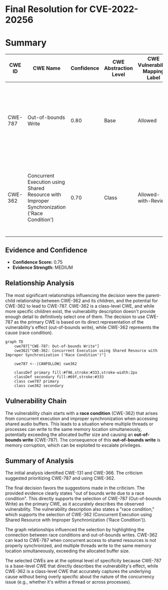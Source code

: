 # Final Resolution for CVE-2022-20256

# Summary
| CWE ID | CWE Name | Confidence | CWE Abstraction Level | CWE Vulnerability Mapping Label | CWE-Vulnerability Mapping Notes |
|---|---|---|---|---|---|
| CWE-787 | Out-of-bounds Write | 0.80 | Base | Allowed | Primary CWE: The vulnerability results in writing data outside the intended buffer boundaries due to a race condition leading to memory corruption. |
| CWE-362 | Concurrent Execution using Shared Resource with Improper Synchronization ('Race Condition') | 0.70 | Class | Allowed-with-Review | Secondary CWE: A race condition allows concurrent access to shared audio buffers without proper synchronization, directly leading to the out-of-bounds write. |

## Evidence and Confidence

*   **Confidence Score:** 0.75
*   **Evidence Strength:** MEDIUM

## Relationship Analysis
The most significant relationships influencing the decision were the parent-child relationship between CWE-362 and its children, and the potential for CWE-362 to lead to CWE-787. CWE-362 is a class-level CWE, and while more specific children exist, the vulnerability description doesn't provide enough detail to definitively select one of them. The decision to use CWE-787 as the primary CWE is based on its direct representation of the vulnerability's effect (out-of-bounds write), while CWE-362 represents the cause (race condition).

```mermaid
graph TD
    cwe787["CWE-787: Out-of-bounds Write"]
    cwe362["CWE-362: Concurrent Execution using Shared Resource with Improper Synchronization ('Race Condition')"]
    
    cwe787 <--|CANFOLLOW| cwe362
    
    classDef primary fill:#f96,stroke:#333,stroke-width:2px
    classDef secondary fill:#69f,stroke:#333
    class cwe787 primary
    class cwe362 secondary
```

## Vulnerability Chain
The vulnerability chain starts with a **race condition** (CWE-362) that arises from concurrent execution and improper synchronization when accessing shared audio buffers. This leads to a situation where multiple threads or processes can write to the same memory location simultaneously, potentially exceeding the allocated buffer size and causing an **out-of-bounds write** (CWE-787). The consequence of this **out-of-bounds write** is memory corruption, which can be exploited to escalate privileges.

## Summary of Analysis
The initial analysis identified CWE-131 and CWE-366. The criticism suggested prioritizing CWE-787 and using CWE-362.

The final decision favors the suggestions made in the criticism. The provided evidence clearly states "out of bounds write due to a race condition". This directly supports the selection of CWE-787 (Out-of-bounds Write) as the primary CWE, as it accurately describes the observed vulnerability. The vulnerability description also states a "race condition," which supports the selection of CWE-362 (Concurrent Execution using Shared Resource with Improper Synchronization ('Race Condition')).

The graph relationships influenced the selection by highlighting the connection between race conditions and out-of-bounds writes. CWE-362 can lead to CWE-787 when concurrent access to shared resources is not properly synchronized, and multiple threads write to the same memory location simultaneously, exceeding the allocated buffer size.

The selected CWEs are at the optimal level of specificity because CWE-787 is a base-level CWE that directly describes the vulnerability's effect, while CWE-362 is a class-level CWE that accurately captures the underlying cause without being overly specific about the nature of the concurrency issue (e.g., whether it's within a thread or across processes).